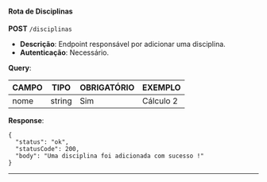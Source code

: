 #### Rota de Disciplinas

**POST** `/disciplinas`

- **Descrição**: Endpoint responsável por adicionar uma disciplina.
- **Autenticação**: Necessário.

**Query**:

| CAMPO        | TIPO   | OBRIGATÓRIO   | EXEMPLO                        |
| ------------ | ------ | ------------- | ------------------------------ |
| nome         | string | Sim           | Cálculo 2                      |

**Response**:

```
{
  "status": "ok",
  "statusCode": 200,
  "body": "Uma disciplina foi adicionada com sucesso !"
}
```

---
